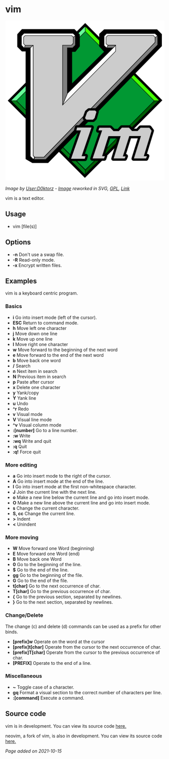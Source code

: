 # vim
![](../img/vim.png)

*Image by [User:D0ktorz](https://commons.wikimedia.org/wiki/User:D0ktorz) - [Image](https://commons.wikimedia.org/wiki/File:Vimlogo.png) reworked in SVG, [GPL](http://www.gnu.org/licenses/gpl.html), [Link](https://commons.wikimedia.org/w/index.php?curid=1228427)*

vim is a text editor.

## Usage
- vim [file(s)]

## Options
- **-n** Don't use a swap file.
- **-R** Read-only mode.
- **-x** Encrypt written files.

## Examples
vim is a keyboard centric program.

### Basics
- **i** Go into insert mode (left of the cursor).
- **ESC** Return to command mode.
- **h** Move left one character
- **j** Move down one line
- **k** Move up one line
- **l** Move right one character
- **w** Move forward to the beginning of the next word
- **e** Move forward to the end of the next word
- **b** Move back one word
- **/** Search
- **n** Next item in search
- **N** Previous item in search
- **p** Paste after cursor
- **x** Delete one character
- **y** Yank/copy
- **Y** Yank line
- **u** Undo
- **^r** Redo
- **v** Visual mode
- **V** Visual line mode
- **^v** Visual column mode
- **:[number]** Go to a line number.
- **:w** Write
- **:wq** Write and quit
- **:q** Quit
- **:q!** Force quit

### More editing
- **a** Go into insert mode to the right of the cursor.
- **A** Go into insert mode at the end of the line.
- **I** Go into insert mode at the first non-whitespace character.
- **J** Join the current line with the next line.
- **o** Make a new line below the current line and go into insert mode.
- **O** Make a new line above the current line and go into insert mode.
- **s** Change the current character.
- **S, cc** Change the current line.
- **>** Indent
- **<** Unindent

### More moving
- **W** Move forward one Word (beginning)
- **E** Move forward one Word (end)
- **B** Move back one Word
- **0** Go to the beginning of the line.
- **$** Go to the end of the line.
- **gg** Go to the beginning of the file.
- **G** Go to the end of the file.
- **t[char]** Go to the next occurrence of char.
- **T[char]** Go to the previous occurrence of char.
- **{** Go to the previous section, separated by newlines.
- **}** Go to the next section, separated by newlines.

### Change/Delete
The change (c) and delete (d) commands can be used as a prefix for other binds.

- **[prefix]w** Operate on the word at the cursor
- **[prefix]t[char]** Operate from the cursor to the next occurrence of char.
- **[prefix]T[char]** Operate from the cursor to the previous occurrence of char.
- **[PREFIX]** Operate to the end of a line.

### Miscellaneous
- **~** Toggle case of a character.
- **gq** Format a visual section to the correct number of characters per line.
- **:[command]** Execute a command.

## Source code
vim is in development. You can view its source code [here.](https://github.com/vim/vim)

neovim, a fork of vim, is also in development. You can view its source code [here.](https://github.com/neovim/neovim)

*Page added on 2021-10-15*

